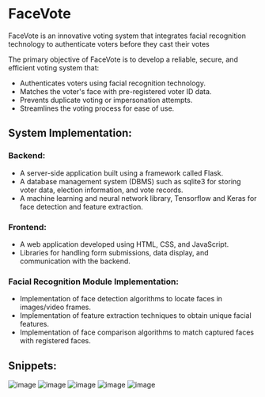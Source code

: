 # FaceVote
FaceVote is an innovative voting system that integrates facial recognition technology to authenticate 
voters before they cast their votes

The primary objective of FaceVote is to develop a reliable, secure, and efficient voting system that: 
* Authenticates voters using facial recognition technology.
* Matches the voter's face with pre-registered voter ID data.
* Prevents duplicate voting or impersonation attempts.
* Streamlines the voting process for ease of use.

## System Implementation: 
### Backend: 
* A server-side application built using a framework called Flask.
* A database management system (DBMS) such as sqlite3 for storing voter data, election 
information, and vote records. 
* A machine learning and neural network library, Tensorflow and Keras for face 
detection and feature extraction. 
### Frontend: 
* A web application developed using HTML, CSS, and JavaScript. 
* Libraries for handling form submissions, data display, and communication with the 
backend. 
### Facial Recognition Module Implementation: 
* Implementation of face detection algorithms to locate faces in images/video frames. 
* Implementation of feature extraction techniques to obtain unique facial features. 
* Implementation of face comparison algorithms to match captured faces with registered 
faces.

## Snippets:
![image](https://github.com/user-attachments/assets/de1383ab-e7fd-40b2-88ef-ad372e5643eb)
![image](https://github.com/user-attachments/assets/23f424e2-4381-4646-9c6f-8d9b703fdd61)
![image](https://github.com/user-attachments/assets/c9248599-e173-4252-840c-2771764dc697)
![image](https://github.com/user-attachments/assets/280775bf-40f4-45bc-85c2-408e9403e773)
![image](https://github.com/user-attachments/assets/112edabf-01fb-43a3-9c50-f60dac2a271d)




